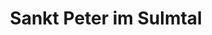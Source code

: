 ---
title: Sankt Peter im Sulmtal
url: /sankt-peter-im-sulmtal/
latitude: 46.757
longitude: 15.25
---